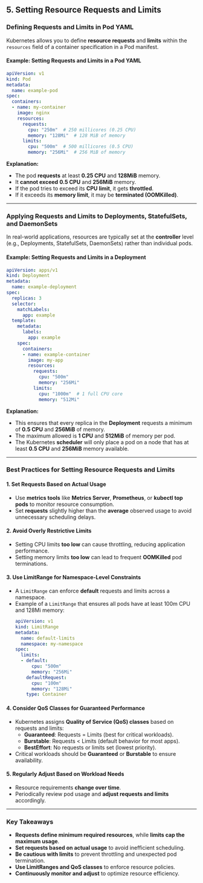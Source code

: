 ## **5. Setting Resource Requests and Limits**  

### **Defining Requests and Limits in Pod YAML**  
Kubernetes allows you to define **resource requests** and **limits** within the `resources` field of a container specification in a Pod manifest.  

#### **Example: Setting Requests and Limits in a Pod YAML**  
```yaml
apiVersion: v1
kind: Pod
metadata:
  name: example-pod
spec:
  containers:
  - name: my-container
    image: nginx
    resources:
      requests:
        cpu: "250m"  # 250 millicores (0.25 CPU)
        memory: "128Mi"  # 128 MiB of memory
      limits:
        cpu: "500m"  # 500 millicores (0.5 CPU)
        memory: "256Mi"  # 256 MiB of memory
```
**Explanation:**  
- The pod **requests** at least **0.25 CPU** and **128MiB** memory.  
- It **cannot exceed** **0.5 CPU** and **256MiB** memory.  
- If the pod tries to exceed its **CPU limit**, it gets **throttled**.  
- If it exceeds its **memory limit**, it may be **terminated (OOMKilled)**.  

---

### **Applying Requests and Limits to Deployments, StatefulSets, and DaemonSets**  
In real-world applications, resources are typically set at the **controller** level (e.g., Deployments, StatefulSets, DaemonSets) rather than individual pods.  

#### **Example: Setting Requests and Limits in a Deployment**  
```yaml
apiVersion: apps/v1
kind: Deployment
metadata:
  name: example-deployment
spec:
  replicas: 3
  selector:
    matchLabels:
      app: example
  template:
    metadata:
      labels:
        app: example
    spec:
      containers:
      - name: example-container
        image: my-app
        resources:
          requests:
            cpu: "500m"
            memory: "256Mi"
          limits:
            cpu: "1000m"  # 1 full CPU core
            memory: "512Mi"
```
**Explanation:**  
- This ensures that every replica in the **Deployment** requests a minimum of **0.5 CPU** and **256MiB** of memory.  
- The maximum allowed is **1 CPU** and **512MiB** of memory per pod.  
- The Kubernetes **scheduler** will only place a pod on a node that has at least **0.5 CPU** and **256MiB** memory available.  

---

### **Best Practices for Setting Resource Requests and Limits**  

#### **1. Set Requests Based on Actual Usage**  
- Use **metrics tools** like **Metrics Server**, **Prometheus**, or **kubectl top pods** to monitor resource consumption.  
- Set **requests** slightly higher than the **average** observed usage to avoid unnecessary scheduling delays.  

#### **2. Avoid Overly Restrictive Limits**  
- Setting CPU limits **too low** can cause throttling, reducing application performance.  
- Setting memory limits **too low** can lead to frequent **OOMKilled** pod terminations.  

#### **3. Use LimitRange for Namespace-Level Constraints**  
- A `LimitRange` can enforce **default** requests and limits across a namespace.  
- Example of a `LimitRange` that ensures all pods have at least 100m CPU and 128Mi memory:  
  ```yaml
  apiVersion: v1
  kind: LimitRange
  metadata:
    name: default-limits
    namespace: my-namespace
  spec:
    limits:
    - default:
        cpu: "500m"
        memory: "256Mi"
      defaultRequest:
        cpu: "100m"
        memory: "128Mi"
      type: Container
  ```
  
#### **4. Consider QoS Classes for Guaranteed Performance**  
- Kubernetes assigns **Quality of Service (QoS) classes** based on requests and limits:  
  - **Guaranteed**: Requests = Limits (best for critical workloads).  
  - **Burstable**: Requests < Limits (default behavior for most apps).  
  - **BestEffort**: No requests or limits set (lowest priority).  
- Critical workloads should be **Guaranteed** or **Burstable** to ensure availability.  

#### **5. Regularly Adjust Based on Workload Needs**  
- Resource requirements **change over time**.  
- Periodically review pod usage and **adjust requests and limits** accordingly.  

---

### **Key Takeaways**  
- **Requests define minimum required resources**, while **limits cap the maximum usage**.  
- **Set requests based on actual usage** to avoid inefficient scheduling.  
- **Be cautious with limits** to prevent throttling and unexpected pod termination.  
- **Use LimitRanges and QoS classes** to enforce resource policies.  
- **Continuously monitor and adjust** to optimize resource efficiency.